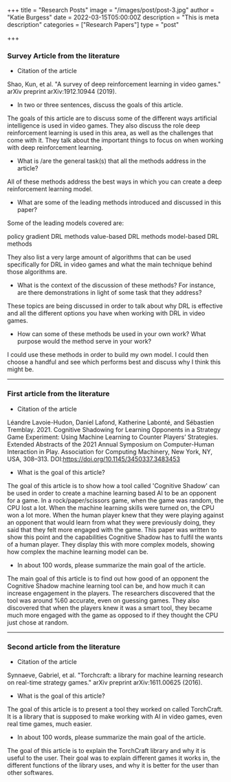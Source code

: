 +++
title = "Research Posts"
image = "/images/post/post-3.jpg"
author = "Katie Burgess"
date = 2022-03-15T05:00:00Z
description = "This is meta description"
categories = ["Research Papers"]
type = "post"

+++

### Survey Article from the literature


 - Citation of the article

 Shao, Kun, et al. "A survey of deep reinforcement learning in video games." arXiv preprint arXiv:1912.10944 (2019).

 - In two or three sentences, discuss the goals of this article.

 The goals of this article are to discuss some of the different ways artificial intelligence is used in video games. They also discuss the role deep reinforcement learning is used in this area, as well as the challenges that come with it. They talk about the important things to focus on when working with deep reinforcement learning.


 - What is /are the general task(s) that all the methods address in the article?

 All of these methods address the best ways in which you can create a deep reinforcement learning model.


 - What are some of the leading methods introduced and discussed in this paper?

 Some of the leading models covered are:

 policy gradient DRL methods
 value-based DRL methods
 model-based DRL methods


 They also list a very large amount of algorithms that can be used specifically for DRL in video games and what the main technique behind those algorithms are.


 - What is the context of the discussion of these methods? For instance, are there demonstrations in light of some task that they address?

 These topics are being discussed in order to talk about why DRL is effective and all the different options you have when working with DRL in video games.



 - How can some of these methods be used in your own work? What purpose would the method serve in your work?


 I could use these methods in order to build my own model. I could then choose a handful and see which performs best and discuss why I think this might be.


---

### First article from the literature

 - Citation of the article

 Léandre Lavoie-Hudon, Daniel Lafond, Katherine Labonté, and Sébastien Tremblay. 2021. Cognitive Shadowing for Learning Opponents in a Strategy Game Experiment: Using Machine Learning to Counter Players’ Strategies. Extended Abstracts of the 2021 Annual Symposium on Computer-Human Interaction in Play. Association for Computing Machinery, New York, NY, USA, 308–313. DOI:https://doi.org/10.1145/3450337.3483453


 - What is the goal of this article?

 The goal of this article is to show how a tool called 'Cognitive Shadow' can be used in order to create a machine learning based AI to be an opponent for a game. In a rock/paper/scissors game, when the game was random, the CPU lost a lot. When the machine learning skills were turned on, the CPU won a lot more. When the human player knew that they were playing against an opponent that would learn from what they were previously doing, they said that they felt more engaged with the game. This paper was written to show this point and the capabilities Cognitive Shadow has to fulfil the wants of a human player. They display this with more complex models, showing how complex the machine learning model can be.

 - In about 100 words, please summarize the main goal of the article.

 The main goal of this article is to find out how good of an opponent the Cognitive Shadow machine learning tool can be, and how much it can increase engagement in the players. The researchers discovered that the tool was around %60 accurate, even on guessing games. They also discovered that when the players knew it was a smart tool, they became much more engaged with the game as opposed to if they thought the CPU just chose at random.

---

### Second article from the literature

 - Citation of the article

 Synnaeve, Gabriel, et al. "Torchcraft: a library for machine learning research on real-time strategy games." arXiv preprint arXiv:1611.00625 (2016).

 - What is the goal of this article?

 The goal of this article is to present a tool they worked on called TorchCraft. It is a library that is supposed to make working with AI in video games, even real time games, much easier.

 - In about 100 words, please summarize the main goal of the article.

 The goal of this article is to explain the TorchCraft library and why it is useful to the user. Their goal was to explain different games it works in, the different functions of the library uses, and why it is better for the user than other softwares.
